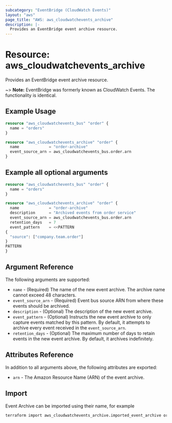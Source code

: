 ```yaml
---
subcategory: "EventBridge (CloudWatch Events)"
layout: "aws"
page_title: "AWS: aws_cloudwatchevents_archive"
description: |-
  Provides an EventBridge event archive resource.
---
```


# Resource: aws_cloudwatchevents_archive

Provides an EventBridge event archive resource.

~> **Note:** EventBridge was formerly known as CloudWatch Events. The functionality is identical.


## Example Usage

```terraform
resource "aws_cloudwatchevents_bus" "order" {
  name = "orders"
}

resource "aws_cloudwatchevents_archive" "order" {
  name             = "order-archive"
  event_source_arn = aws_cloudwatchevents_bus.order.arn
}
```

## Example all optional arguments

```terraform
resource "aws_cloudwatchevents_bus" "order" {
  name = "orders"
}

resource "aws_cloudwatchevents_archive" "order" {
  name             = "order-archive"
  description      = "Archived events from order service"
  event_source_arn = aws_cloudwatchevents_bus.order.arn
  retention_days   = 7
  event_pattern    = <<PATTERN
{
  "source": ["company.team.order"]
}
PATTERN
}
```

## Argument Reference

The following arguments are supported:

* `name` - (Required) The name of the new event archive. The archive name cannot exceed 48 characters.
* `event_source_arn` - (Required) Event bus source ARN from where these events should be archived.
* `description` - (Optional) The description of the new event archive.
* `event_pattern` - (Optional) Instructs the new event archive to only capture events matched by this pattern. By default, it attempts to archive every event received in the `event_source_arn`.
* `retention_days` - (Optional) The maximum number of days to retain events in the new event archive. By default, it archives indefinitely.

## Attributes Reference

In addition to all arguments above, the following attributes are exported:

* `arn` - The Amazon Resource Name (ARN) of the event archive.

## Import

Event Archive can be imported using their name, for example

```bash
terraform import aws_cloudwatchevents_archive.imported_event_archive order-archive
```
